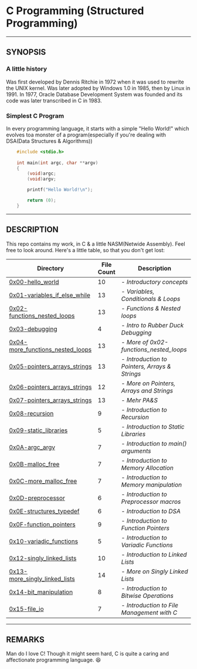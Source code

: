 # C Programming (Structured Programming)

-------------------------------------------------------------------

## SYNOPSIS

### A little history

Was first developed by Dennis Ritchie in 1972 when it was used to rewrite the UNIX kernel. Was later adopted by Windows 1.0 in 1985, then by Linux in 1991.
In 1977, Oracle Database Development System was founded and its code was later transcribed in C in 1983.

### Simplest C Program

In every programming language, it starts with a simple "Hello World!" which evolves toa monster of a program(especially if you're dealing with DSA(Data Structures & Algorithms))

```c
	#include <stdio.h>
	
	int main(int argc, char **argv)
	{
		(void)argc;
		(void)argv;

		printf("Hello World!\n");

		return (0);
	}
```

-------------------------------------------------------------------

## DESCRIPTION

This repo contains my work, in C & a little NASM(Netwide Assembly). Feel free to look around.
Here's a little table, so that you don't get lost:

| Directory | File Count | Description |
| -- | -- | -- |
| [0x00-hello_world](https://github.com/brian-ikiara/alx-low_level_programming/tree/main/0x00-hello_world) | 10 | - *Introductory concepts* |
| [0x01-variables_if_else_while](https://github.com/brian-ikiara/alx-low_level_programming/tree/main/0x01-variables_if_else_while) | 13 | - *Variables, Conditionals & Loops* |
| [0x02-functions_nested_loops](https://github.com/brian-ikiara/alx-low_level_programming/tree/main/0x02-functions_nested_loops) | 13 | - *Functions & Nested loops* |
| [0x03-debugging](https://github.com/brian-ikiara/alx-low_level_programming/tree/main/0x03-debugging) | 4 | - *Intro to Rubber Duck Debugging* |
| [0x04-more_functions_nested_loops](https://github.com/brian-ikiara/alx-low_level_programming/tree/main/0x04-more_functions_nested_loops) | 13 | - *More of 0x02-functions_nested_loops* |
| [0x05-pointers_arrays_strings](https://github.com/brian-ikiara/alx-low_level_programming/tree/main/0x05-pointers_arrays_strings) | 13 | - *Introduction to Pointers, Arrays & Strings* |
| [0x06-pointers_arrays_strings](https://github.com/brian-ikiara/alx-low_level_programming/tree/main/0x06-pointers_arrays_strings) | 12 | - *More on Pointers, Arrays and Strings* |
| [0x07-pointers_arrays_strings](https://github.com/brian-ikiara/alx-low_level_programming/tree/main/0x07-pointers_arrays_strings) | 13 | - *Mehr PA&S* |
| [0x08-recursion](https://github.com/brian-ikiara/alx-low_level_programming/tree/main/0x08-recursion) | 9 | - *Introduction to Recursion* |
| [0x09-static_libraries](https://github.com/brian-ikiara/alx-low_level_programming/tree/main/0x09-static_libraries) | 5 | - *Introduction to Static Libraries* |
| [0x0A-argc_argv](https://github.com/brian-ikiara/alx-low_level_programming/tree/main/0x0A-argc_argv) | 7 | - *Introduction to main() arguments* |
| [0x0B-malloc_free](https://github.com/brian-ikiara/alx-low_level_programming/tree/main/0x0B-malloc_free) | 7 | - *Introduction to Memory Allocation* |
| [0x0C-more_malloc_free](https://github.com/brian-ikiara/alx-low_level_programming/tree/main/0x0C-more_malloc_free) | 7 | - *Introduction to Memory manipulation* |
| [0x0D-preprocessor](https://github.com/brian-ikiara/alx-low_level_programming/tree/main/0x0D-preprocessor) | 6 | - *Introduction to Preprocessor macros* |
| [0x0E-structures_typedef](https://github.com/brian-ikiara/alx-low_level_programming/tree/main/0x0E-structures_typedef) | 6 | - *Introduction to DSA* |
| [0x0F-function_pointers](https://github.com/brian-ikiara/alx-low_level_programming/tree/main/0x0F-function_pointers) | 9 | - *Introduction to Function Pointers* |
| [0x10-variadic_functions](https://github.com/brian-ikiara/alx-low_level_programming/tree/main/0x10-variadic_functions) | 5 | - *Introduction to Variadic Functions* |
| [0x12-singly_linked_lists](https://github.com/brian-ikiara/alx-low_level_programming/tree/main/0x12-singly_linked_lists) | 10 | - *Introduction to Linked Lists* |
| [0x13-more_singly_linked_lists](https://github.com/brian-ikiara/alx-low_level_programming/tree/main/0x13-more_singly_linked_lists) | 14 | - *More on Singly Linked Lists* |
| [0x14-bit_manipulation](https://github.com/brian-ikiara/alx-low_level_programming/tree/main/0x14-bit_manipulation) | 8 | - *Introduction to Bitwise Operations* |
| [0x15-file_io](https://github.com/brian-ikiara/alx-low_level_programming/tree/main/0x15-file_io) | 7 | - *Introduction to File Management with C* |

---------------------------------------------------------------------

## REMARKS

Man do I love C! Though it might seem hard, C is quite a caring and affectionate programming language. :satisfied:
